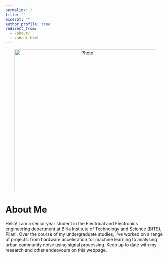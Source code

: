 ```yaml
---
permalink: /
title: ""
excerpt: ""
author_profile: true
redirect_from: 
  - /about/
  - /about.html
---
```

<p align="center">
  <img src="https://akulmalhotra.github.io/files/website.JPG?raw=true" alt="Photo" style="width: 450px;"/> 
</p>

# About Me
Hello! I am a senior year student in the Electrical and Electronics engineering department at Birla Institute of Technology and Science (BITS), Pilani. Over the course of my undergraduate studies, I've worked on a range of projects: from hardware acceleration for machine learning to analysing urban community noise using signal processing. Keep up to date with my research and other endeavours on this webpage.

